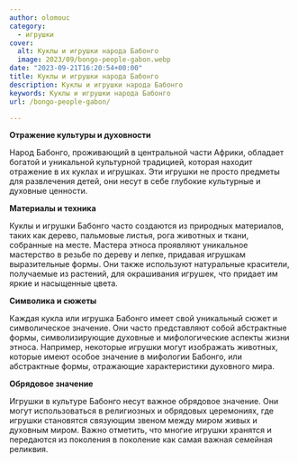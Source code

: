 ```yaml
---
author: olomouc
category:
  - игрушки
cover:
  alt: Куклы и игрушки народа Бабонго
  image: 2023/09/bongo-people-gabon.webp
date: "2023-09-21T16:20:54+00:00"
title: Куклы и игрушки народа Бабонго
description: Куклы и игрушки народа Бабонго
keywords: Куклы и игрушки народа Бабонго
url: /bongo-people-gabon/

---
```

**Отражение культуры и духовности**

Народ Бабонго, проживающий в центральной части Африки, обладает богатой и уникальной культурной традицией, которая находит отражение в их куклах и игрушках. Эти игрушки не просто предметы для развлечения детей, они несут в себе глубокие культурные и духовные ценности.

**Материалы и техника**

Куклы и игрушки Бабонго часто создаются из природных материалов, таких как дерево, пальмовые листья, рога животных и ткани, собранные на месте. Мастера этноса проявляют уникальное мастерство в резьбе по дереву и лепке, придавая игрушкам выразительные формы. Они также используют натуральные красители, получаемые из растений, для окрашивания игрушек, что придает им яркие и насыщенные цвета.

**Символика и сюжеты**

Каждая кукла или игрушка Бабонго имеет свой уникальный сюжет и символическое значение. Они часто представляют собой абстрактные формы, символизирующие духовные и мифологические аспекты жизни этноса. Например, некоторые игрушки могут изображать животных, которые имеют особое значение в мифологии Бабонго, или абстрактные формы, отражающие характеристики духовного мира.

**Обрядовое значение**

Игрушки в культуре Бабонго несут важное обрядовое значение. Они могут использоваться в религиозных и обрядовых церемониях, где игрушки становятся связующим звеном между миром живых и духовным миром. Важно отметить, что многие игрушки хранятся и передаются из поколения в поколение как самая важная семейная реликвия.
